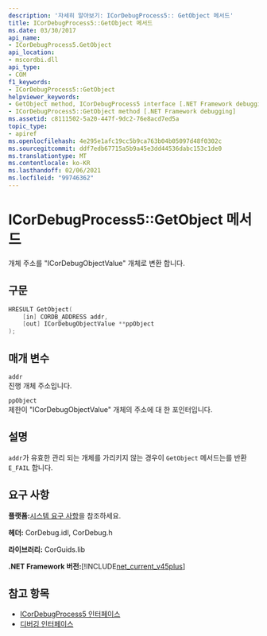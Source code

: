 ```yaml
---
description: '자세히 알아보기: ICorDebugProcess5:: GetObject 메서드'
title: ICorDebugProcess5::GetObject 메서드
ms.date: 03/30/2017
api_name:
- ICorDebugProcess5.GetObject
api_location:
- mscordbi.dll
api_type:
- COM
f1_keywords:
- ICorDebugProcess5::GetObject
helpviewer_keywords:
- GetObject method, ICorDebugProcess5 interface [.NET Framework debugging]
- ICorDebugProcess5::GetObject method [.NET Framework debugging]
ms.assetid: c8111502-5a20-447f-9dc2-76e8acd7ed5a
topic_type:
- apiref
ms.openlocfilehash: 4e295e1afc19cc5b9ca763b04b05097d48f0302c
ms.sourcegitcommit: ddf7edb67715a5b9a45e3dd44536dabc153c1de0
ms.translationtype: MT
ms.contentlocale: ko-KR
ms.lasthandoff: 02/06/2021
ms.locfileid: "99746362"
---
```

# <a name="icordebugprocess5getobject-method"></a>ICorDebugProcess5::GetObject 메서드

개체 주소를 "ICorDebugObjectValue" 개체로 변환 합니다.  
  
## <a name="syntax"></a>구문  
  
```cpp  
HRESULT GetObject(  
    [in] CORDB_ADDRESS addr,
    [out] ICorDebugObjectValue **ppObject  
);  
```  
  
## <a name="parameters"></a>매개 변수  

 `addr`  
 진행 개체 주소입니다.  
  
 `ppObject`  
 제한이 "ICorDebugObjectValue" 개체의 주소에 대 한 포인터입니다.  
  
## <a name="remarks"></a>설명  

 `addr`가 유효한 관리 되는 개체를 가리키지 않는 경우이 `GetObject` 메서드는를 반환 `E_FAIL` 합니다.  
  
## <a name="requirements"></a>요구 사항  

 **플랫폼:**[시스템 요구 사항](../../get-started/system-requirements.md)을 참조하세요.  
  
 **헤더:** CorDebug.idl, CorDebug.h  
  
 **라이브러리:** CorGuids.lib  
  
 **.NET Framework 버전:**[!INCLUDE[net_current_v45plus](../../../../includes/net-current-v45plus-md.md)]  
  
## <a name="see-also"></a>참고 항목

- [ICorDebugProcess5 인터페이스](icordebugprocess5-interface.md)
- [디버깅 인터페이스](debugging-interfaces.md)
